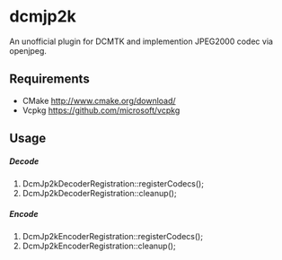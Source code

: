 # dcmjp2k

An unofficial plugin for DCMTK and implemention JPEG2000 codec via openjpeg.


## Requirements
- CMake http://www.cmake.org/download/
- Vcpkg https://github.com/microsoft/vcpkg


## Usage
##### Decode
  
   1. DcmJp2kDecoderRegistration::registerCodecs();
   2. DcmJp2kDecoderRegistration::cleanup();

##### Encode
 
   1. DcmJp2kEncoderRegistration::registerCodecs();
   2. DcmJp2kEncoderRegistration::cleanup();

